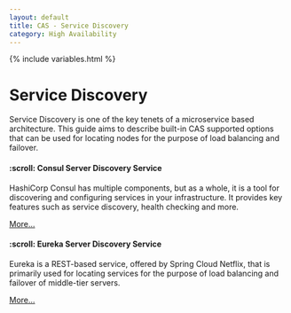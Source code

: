 ```yaml
---
layout: default
title: CAS - Service Discovery
category: High Availability
---
```

{% include variables.html %}


# Service Discovery

Service Discovery is one of the key tenets of a microservice based architecture. This guide aims to describe built-in 
CAS supported options that can be used for locating nodes for the purpose of load balancing and failover.

<div class="row pt-4">
  <div class="col-sm-4">
    <div class="card">
      <div class="card-body">
        <h4 class="card-title">:scroll: Consul Server Discovery Service</h4>
        <p class="card-text pb-2">
            HashiCorp Consul has multiple components, but as a whole, it is a tool for discovering and configuring 
            services in your infrastructure. It provides key features such as service discovery, health checking and more.
        </p>
        <a href="Service-Discovery-Guide-Consul.html" class="btn btn-primary">More...</a>
      </div>
    </div>
    <div class="card">
      <div class="card-body">
        <h4 class="card-title">:scroll: Eureka Server Discovery Service</h4>
        <p class="card-text pb-2">
            Eureka is a REST-based service, offered by Spring Cloud Netflix, that is primarily used for locating services for the 
            purpose of load balancing and failover of middle-tier servers.
        </p>
        <a href="Service-Discovery-Guide-Consul.html" class="btn btn-primary">More...</a>
      </div>
    </div>
  </div>
</div>
